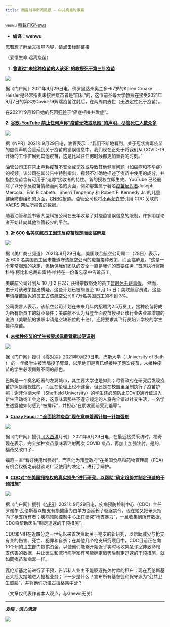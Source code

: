 ```yaml
---
title: 西喜时事新闻简报 — 中共病毒时事篇
---
```

`wenwu` [轉載自GNews](https://gnews.org/zh-hans/1564207/)

- **编译：wenwu**


您若想了解全文报导内容，请点击标题链接

（爱惜生命 远离疫苗）

1. [**曾说过“未接种疫苗的人该死”的教授死于第三针疫苗**](http://gua.media/topic/34558/%E6%9B%BE%E7%BB%8F%E8%AF%B4-%E6%9C%AA%E6%8E%A5%E7%A7%8D%E7%96%AB%E8%8B%97%E7%9A%84%E4%BA%BA%E8%AF%A5%E6%AD%BB-%E7%9A%84notre-dame%E5%A4%A7%E5%AD%A6%E6%95%99%E6%8E%88%E5%9C%A8%E6%8E%A5%E5%8F%97%E7%AC%AC%E4%B8%89%E9%92%88%E6%96%B0%E5%86%A0%E7%96%AB%E8%8B%97%E5%90%8E%E4%B8%A4%E5%91%A8%E6%AD%BB%E4%BA%A1)

![](https://assets.gnews.org/wp-content/uploads/2021/09/unnamed-2021-09-30T093455.193.png)

据《门户网》2021年9月29日电，佛罗里达州奥兰多–67岁的Karen Croake Heisler是经常指责未接种疫苗者是”自私”的，这位前圣母大学教授在接受2021年9月7日的第3次Covid-19辉瑞疫苗注射后，在两周内去世（无法定性死于疫苗）。

在2021年9月19日她的死因[归咎](https://twitter.com/jessica_smetana/status/1439747534579290112?ref_src=twsrc%5Etfw%7Ctwcamp%5Etweetembed%7Ctwterm%5E1439747534579290112%7Ctwgr%5E%7Ctwcon%5Es1_&amp;ref_url=https://www.thegatewaypundit.com/2021/09/former-notre-dame-professor-said-damn-unvaccinated-dies-two-weeks-receiving-3rd-covid-shot/)于“癌症相关并发症”。

**2. [谷歌-YouTube 禁止任何声称“疫苗无效或危险”的声明，尽管死亡人数众多](https://www.npr.org/2021/09/29/1041493544/youtube-vaccine-misinformation-ban)**

![](https://assets.gnews.org/wp-content/uploads/2021/09/tempsnip164.png)

据《NPR》2021年9月29日电，油管表示：“我们不断地看到，关于冠状病毒疫苗的虚假声明会蔓延到关于疫苗的错误信息中，我们现在正处于将我们从 COVID-19 开始的工作扩展到其他疫苗，这是比以往任何时候都更加重要的时刻。”

油管公司正在禁止声称疫苗不安全或无效或导致其他健康问题（如癌症和不孕症）的视频。该公司在其公告中特别指出，视频不准确地描述了疫苗中使用的成分，并指控疫苗含有可用于“追踪”接收者的特性。新的授权立即生效，YouTube 已经删除了以分享反疫苗情绪而闻名的页面，例如那些属于著名[疫苗反对者](https://www.npr.org/2021/05/13/996570855/disinformation-dozen-test-facebooks-twitters-ability-to-curb-vaccine-hoaxes)Joseph Mercola、Erin Elizabeth、Sherri Tenpenny 和 Robert F. Kennedy Jr. 的儿童健康防御组织的页面，[CNBC](https://www.cnbc.com/2021/09/29/youtube-bans-high-profile-anti-vaccine-accounts.html)报道。油管公司也将[不再允许](https://www.thegatewaypundit.com/2021/09/breaking-google-youtube-ban-claims-vaccines-ineffective-dangerous-despite-death-numbers-suspends-robert-f-kennedys-account/)您引用 CDC 关联的 VAERS 网站所报告的数据。

随着油管和脸书等大型科技公司在去年收紧了对疫苗错误信息的限制，许多阴谋论者开始转向其他监管较少的平台。

**3. [近 600 名美联航员工因违反疫苗规定而面临解雇](https://www.nbcnews.com/news/us-news/nearly-600-united-airlines-employees-face-termination-defying-vaccine-mandate-n1280304?utm_source=facebook&amp;utm_medium=news_tab&amp;utm_content=algorithm)**

![](https://assets.gnews.org/wp-content/uploads/2021/09/unnamed-2021-09-30T093846.967.png)

据《美广商业频道》2021年9月29日电，美国联合航空公司周二（28日）表示，近 600 名美国员工因未能遵守该航空公司的疫苗接种政策，而面临解雇。“这是一个非常艰难的决定，但确保我们团队的安全一直是我们的首要任务，”首席执行官斯科特·柯比和总裁布雷特·哈特在一份备忘录中告诉员工。

美联航公司计划从 10 月 2 日起让获得宗教豁免的员工[暂时休无薪事假](https://www.nbcnews.com/business/business-news/united-airlines-staff-who-are-granted-religious-exemptions-vaccine-mandate-n1278782)。 然而，由于对该政策提出质疑，这些计划已被搁置至 10 月 15 日；美联航官员说，这些申请疫苗豁免的员工占该航空公司6.7万名美国员工的不到 3%。

公司发言人表示，该航空公司计划在未来几年内招聘约2.5万员工，接种疫苗将成为所有新员工的就业条件；美联航不认为拜登全面疫苗授权让该行业失业率增加的说法（美联航的求职申请是空缺职位的十倍），还将要求其飞行员培训学校的学生接种疫苗。

**4. [未接种疫苗的学生被要求佩戴臂章以便识别](https://www.thegatewaypundit.com/2021/09/unvaccinated-students-ordered-wear-armbands-can-identified/)**

![](https://assets.gnews.org/wp-content/uploads/2021/09/unnamed-2021-09-30T094000.502.png)

据《门户网》援引《[零对冲](https://www.zerohedge.com/political/unvaccinated-students-told-wear-different-coloured-wristbands-so-they-can-be-identified)》2021年9月29日电，巴斯大学（ University of Bath ） 的一年级学生被当局授予臂章，以示他们是否已经接种了两次疫苗，未接种疫苗的学生必须佩戴不同的颜色。

巴斯是一个臭名昭著的左翼城市，其主要大学也是如此；尽管政府在研究后发现疫苗护照是歧视性的，而且在伦理上也不健全，但还是在校园里强制执行了疫苗护照；谢菲尔德大学（Sheffield University）的学生还必须防止COVID通行证进入新生活动或工会之夜，这意味着那些不遵守规定的人将完全错过社交生活，一名学生透露他如何感到“被排斥”，并担心“在朋友面前受到羞辱”。

**5. [Crazy Fauci：”全面接种疫苗”现在意味着两针加一针加强剂](https://www.thegatewaypundit.com/2021/09/crazy-fauci-moves-goalposts-fully-vaccinated-now-means-2-shots-plus-one-booster/)**

![](https://assets.gnews.org/wp-content/uploads/2021/09/unnamed-2021-09-30T094124.712.png)

据《门户网》援引[《大西洋](https://www.theatlantic.com/health/archive/2021/09/fauci-boosters-everyone-will-keep-america-healthy/620220/)月刊》 2021年9月29日电，在最近接受采访时，福奇现在表示，完全接种疫苗意味着注射两次 COVID 疫苗，再加上加强注射。是的，福奇又改口了…

福奇一直“看好使用增强剂”，而且他为拜登政府”在美国食品和药物管理局（FDA）有机会权衡之前就谈论广泛使用的决定”，进行了辩护。

**6. [CDC对“在美国拥枪权的真实损失”进行研究，以帮助“确定趋势并制定迅速的干预措施”](https://www.thegatewaypundit.com/2021/09/cdc-implements-study-true-toll-guns-america-help-identify-trends-craft-swift-interventions/)**

![](https://assets.gnews.org/wp-content/uploads/2021/09/tempsnip165.png)

据《门户网》援引《[NPR](https://www.npr.org/2021/09/29/1039907305/cdc-study-toll-guns-america)》2021年9月29日电，疾病预防控制中心（CDC）主任罗谢尔·瓦伦斯基以枪支有损健康为由单方面延长了驱逐禁令，现在她又把矛头指向了枪支所有者；疾病预防控制中心正在研究”枪支暴力”，一旦收集到所有数据，CDC将帮助医生”制定迅速的干预措施”。

CDC和NIH在近四分之一世纪以来首次资助关于枪支的新研究，以帮助减少与枪支有关的伤害、死亡、犯罪和自杀；在其他几个枪支研究项目中，CDC目前正在向10个州的卫生部门提供资金，以便他们能够开始近乎实时地收集急诊室非致命枪支伤害的数据，并让医生和流行病学家有可能确定趋势后制定迅速的干预措施，就如同疫苗和病毒一样。

瓦伦斯基之前进行了干预，告诉私人业主不能驱逐拖欠付款的租户；现在瓦伦斯基正大摇大摆地进入抢枪业务；下一步是什么？宣布所有基督徒和保守派为“公共卫生威胁”，并将他们扔进古拉格集中营？

（文章仅代表作者本人观点，与Gnews无关）

* * *

***发稿：信心满满***

![](https://assets.gnews.org/wp-content/uploads/2021/09/GNEWS_CH.-2.jpeg)
